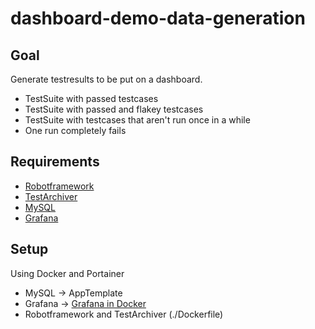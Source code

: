 # dashboard-demo-data-generation

## Goal
Generate testresults to be put on a dashboard.

* TestSuite with passed testcases
* TestSuite with passed and flakey testcases
* TestSuite with testcases that aren't run once in a while
* One run completely fails

## Requirements
* [Robotframework](https://robotframework.org/)
* [TestArchiver](https://github.com/salabs/TestArchiver)
* [MySQL](https://www.mysql.com/)
* [Grafana](https://grafana.com/)

## Setup
Using Docker and Portainer

* MySQL -> AppTemplate
* Grafana -> [Grafana in Docker](https://grafana.com/docs/grafana/latest/setup-grafana/installation/docker/) 
* Robotframework and TestArchiver (./Dockerfile)
